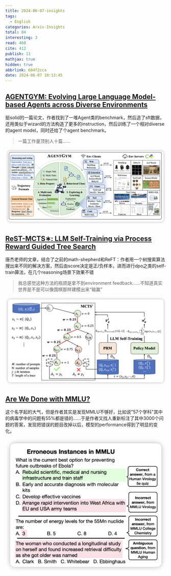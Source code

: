 ```yaml
---
title: 2024-06-07-insights
tags:
  - English
categories: Arxiv-Insights
total: 84
interesting: 3
read: 460
cite: 412
publish: 11
mathjax: true
hidden: true
abbrlink: 604f2cca
date: 2024-06-07 10:13:45
---
```


## [AGENTGYM: Evolving Large Language Model-based Agents across Diverse Environments](https://arxiv.org/pdf/2406.04151)

挺solid的一篇论文，作者找到了一堆Agent类的benchmark，然后造了sft数据，还用类似于wizard的方法构造了更多的instruction，然后训练了一个相对diverse的agent model，同时还给了个agent benchmark。

> 一篇工作量顶别人十篇……

<img src="../../files/images/arxiv-insights/2024-06-03-06-07/agent-gym.png">



## [ReST-MCTS∗: LLM Self-Training via Process Reward Guided Tree Search](https://arxiv.org/pdf/2406.03816)

唐杰老师的文章，结合了之前的math-shepherd和ReFT：作者用一个树搜索算法搜出来不同的解决方案，然后由score决定是正/负样本，进而进行dpo之类的self-train算法，在几个reasoning场景下效果不错

> 我总感觉这种方法的瓶颈是拿不到environment feedback……不知道真实世界是不是可以像围棋那样建模出来“输赢”

<img src="../../files/images/arxiv-insights/2024-06-03-06-07/reft-mcts.png">



## [Are We Done with MMLU?](https://arxiv.org/pdf/2406.04127)

这个名字起的大气，但是作者其实是发现MMLU不够好，比如说"57个学科"其中的病毒学中的问题有55%都是错的……于是作者又找人重新标注了其中3000个问题的答案，发现把错误的题目改掉以后，模型的performance得到了明显的变化。

<img src="../../files/images/arxiv-insights/2024-06-03-06-07/error.png">

